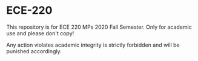 # ECE-220
This repository is for ECE 220 MPs 2020 Fall Semester. Only for academic use and please don't copy!

Any action violates academic integrity is strictly forbidden and will be punished accordingly.
